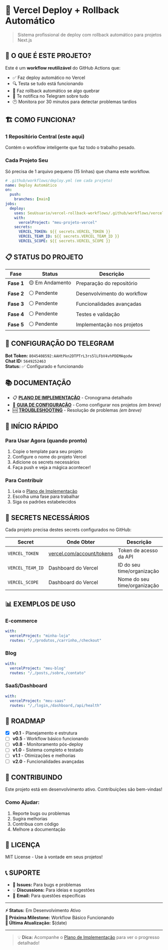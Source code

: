 # 🚀 Vercel Deploy + Rollback Automático

> Sistema profissional de deploy com rollback automático para projetos Next.js

## 🎯 O QUE É ESTE PROJETO?

Este é um **workflow reutilizável** do GitHub Actions que:

- ✅ Faz deploy automático no Vercel
- 🔍 Testa se tudo está funcionando
- 🔄 Faz rollback automático se algo quebrar
- 📱 Te notifica no Telegram sobre tudo
- 🕐 Monitora por 30 minutos para detectar problemas tardios

## 🏗️ COMO FUNCIONA?

### **1 Repositório Central** (este aqui)
Contém o workflow inteligente que faz todo o trabalho pesado.

### **Cada Projeto Seu** 
Só precisa de 1 arquivo pequeno (15 linhas) que chama este workflow.

```yaml
# .github/workflows/deploy.yml (em cada projeto)
name: Deploy Automático
on:
  push:
    branches: [main]
jobs:
  deploy:
    uses: SeuUsuario/vercel-rollback-workflows/.github/workflows/vercel-rollback.yml@v1
    with:
      vercelProject: "meu-projeto-vercel"
    secrets:
      VERCEL_TOKEN: ${{ secrets.VERCEL_TOKEN }}
      VERCEL_TEAM_ID: ${{ secrets.VERCEL_TEAM_ID }}
      VERCEL_SCOPE: ${{ secrets.VERCEL_SCOPE }}
```

## 📋 STATUS DO PROJETO

| Fase | Status | Descrição |
|------|--------|-----------|
| **Fase 1** | 🟡 Em Andamento | Preparação do repositório |
| **Fase 2** | ⚪ Pendente | Desenvolvimento do workflow |
| **Fase 3** | ⚪ Pendente | Funcionalidades avançadas |
| **Fase 4** | ⚪ Pendente | Testes e validação |
| **Fase 5** | ⚪ Pendente | Implementação nos projetos |

## 🤖 CONFIGURAÇÃO DO TELEGRAM

**Bot Token:** `8045408592:AAHtPkn2DTPTrL3rs5lLFbV4vhPDEMAqodw`  
**Chat ID:** `5649252463`  
**Status:** ✅ Configurado e funcionando

## 📚 DOCUMENTAÇÃO

- 📋 [**PLANO DE IMPLEMENTAÇÃO**](./PLANO-IMPLEMENTACAO.md) - Cronograma detalhado
- 🔧 [**GUIA DE CONFIGURAÇÃO**](./docs/SETUP.md) - Como configurar nos projetos *(em breve)*
- 🆘 [**TROUBLESHOOTING**](./docs/TROUBLESHOOTING.md) - Resolução de problemas *(em breve)*

## 🚀 INÍCIO RÁPIDO

### **Para Usar Agora** (quando pronto)
1. Copie o template para seu projeto
2. Configure o nome do projeto Vercel
3. Adicione os secrets necessários
4. Faça push e veja a mágica acontecer!

### **Para Contribuir**
1. Leia o [Plano de Implementação](./PLANO-IMPLEMENTACAO.md)
2. Escolha uma fase para trabalhar
3. Siga os padrões estabelecidos

## 🔐 SECRETS NECESSÁRIOS

Cada projeto precisa destes secrets configurados no GitHub:

| Secret | Onde Obter | Descrição |
|--------|------------|-----------|
| `VERCEL_TOKEN` | [vercel.com/account/tokens](https://vercel.com/account/tokens) | Token de acesso da API |
| `VERCEL_TEAM_ID` | Dashboard do Vercel | ID do seu time/organização |
| `VERCEL_SCOPE` | Dashboard do Vercel | Nome do seu time/organização |

## 📊 EXEMPLOS DE USO

### **E-commerce**
```yaml
with:
  vercelProject: "minha-loja"
  routes: "/,/produtos,/carrinho,/checkout"
```

### **Blog**
```yaml
with:
  vercelProject: "meu-blog"
  routes: "/,/posts,/sobre,/contato"
```

### **SaaS/Dashboard**
```yaml
with:
  vercelProject: "meu-saas"
  routes: "/,/login,/dashboard,/api/health"
```

## 🎯 ROADMAP

- [x] **v0.1** - Planejamento e estrutura
- [ ] **v0.5** - Workflow básico funcionando
- [ ] **v0.8** - Monitoramento pós-deploy
- [ ] **v1.0** - Sistema completo e testado
- [ ] **v1.1** - Otimizações e melhorias
- [ ] **v2.0** - Funcionalidades avançadas

## 🤝 CONTRIBUINDO

Este projeto está em desenvolvimento ativo. Contribuições são bem-vindas!

### **Como Ajudar:**
1. Reporte bugs ou problemas
2. Sugira melhorias
3. Contribua com código
4. Melhore a documentação

## 📄 LICENÇA

MIT License - Use à vontade em seus projetos!

## 📞 SUPORTE

- 🐛 **Issues:** Para bugs e problemas
- 💡 **Discussions:** Para ideias e sugestões
- 📧 **Email:** Para questões específicas

---

**⚡ Status:** Em Desenvolvimento Ativo  
**🎯 Próxima Milestone:** Workflow Básico Funcionando  
**📅 Última Atualização:** $(date)

---

> 💡 **Dica:** Acompanhe o [Plano de Implementação](./PLANO-IMPLEMENTACAO.md) para ver o progresso detalhado!